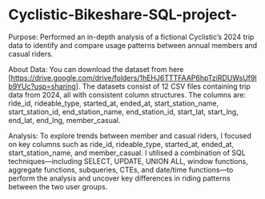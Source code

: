 # Cyclistic-Bikeshare-SQL-project-

Purpose: Performed an in-depth analysis of a fictional Cyclistic’s 2024 trip data to identify and compare usage patterns between annual members and casual riders.

About Data: You can download the dataset from here [https://drive.google.com/drive/folders/1hEHJ6TTTFAAP6hpTziRDUWsUf9lb9YUc?usp=sharing]. The datasets consist of 12 CSV files containing trip data from 2024, all with consistent column structures. The columns are: ride_id, rideable_type, started_at, ended_at, start_station_name, start_station_id, end_station_name, end_station_id, start_lat, start_lng, end_lat, end_lng, member_casual. 

Analysis: To explore trends between member and casual riders, I focused on key columns such as ride_id, rideable_type, started_at, ended_at, start_station_name, and member_casual. I utilised a combination of SQL techniques—including SELECT, UPDATE, UNION ALL, window functions, aggregate functions, subqueries, CTEs, and date/time functions—to perform the analysis and uncover key differences in riding patterns between the two user groups.

